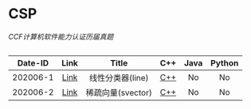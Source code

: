 # CSP
*CCF计算机软件能力认证历届真题*

## 
|Date-ID|Link|Title|C++|Java|Python|
| ---- | :--------: | :--------------------------------------: | :--------------------------------------: | :--------------------------------------: | :--------------------------------------: |
|202006-1|[Link](http://118.190.20.162/view.page?gpid=T105 "悬停显示")|线性分类器(line)|[C++](https://github.com/Pealicx/CSP/tree/master/202006/C%2B%2B "悬停显示")|No|No|
|202006-2|[Link](http://118.190.20.162/view.page?gpid=T104 "悬停显示")|稀疏向量(svector)|[C++](https://github.com/Pealicx/CSP/blob/master/202006/C%2B%2B/202006-2.cpp "悬停显示")|No|No|
